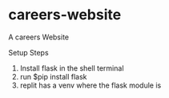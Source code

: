 # careers-website
A careers Website

Setup Steps
1. Install flask in the shell terminal
2. run $pip install flask
3. replit has a venv where the flask module is
